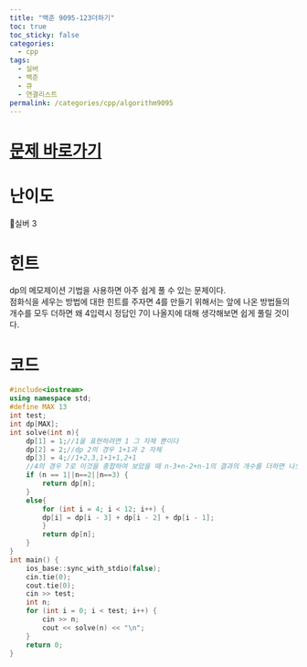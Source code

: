 ```yaml
---
title: "백준 9095-123더하기"
toc: true
toc_sticky: false
categories:
  - cpp
tags:
  - 실버
  - 백준
  - 큐
  - 연결리스트
permalink: /categories/cpp/algorithm9095
---
```

# [문제 바로가기](https://www.acmicpc.net/problem/9095)
# 난이도
🥈실버 3
# 힌트
dp의 메모제이션 기법을 사용하면 아주 쉽게 풀 수 있는 문제이다.<br>
점화식을 세우는 방법에 대한 힌트를 주자면 4를 만들기 위해서는 앞에 나온 방법들의 개수를 모두 더하면 왜 4입력시 정답인 7이 나올지에 대해 생각해보면 쉽게 풀릴 것이다.
# 코드
```c++
#include<iostream>
using namespace std;
#define MAX 13
int test;
int dp[MAX];
int solve(int n){
	dp[1] = 1;//1을 표현하려면 1 그 자체 뿐이다
	dp[2] = 2;//dp 2의 경우 1+1과 2 자체
	dp[3] = 4;//1+2,3,1+1+1,2+1
	//4의 경우 7로 이것을 종합하여 보았을 때 n-3+n-2+n-1의 결과의 개수를 더하면 나오는 것이 점화식
	if (n == 1||n==2||n==3) {
		return dp[n];
	}
	else{
		for (int i = 4; i < 12; i++) {
		dp[i] = dp[i - 3] + dp[i - 2] + dp[i - 1];
		}
		return dp[n];
	}
}
int main() {
	ios_base::sync_with_stdio(false);
	cin.tie(0);
	cout.tie(0);
	cin >> test;
	int n;
	for (int i = 0; i < test; i++) {
		cin >> n;
		cout << solve(n) << "\n";
	}
	return 0;
}
```